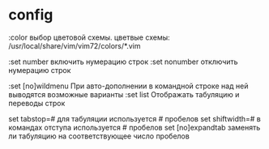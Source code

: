config
======

:color <name>             выбор цветовой схемы. цветвые схемы:
                            /usr/local/share/vim/vim72/colors/*.vim

:set number              включить нумерацию строк
:set nonumber            отключить нумерацию строк

:set [no]wildmenu          При авто-дополнении в командной строке над  ней выводятся возможные варианты
:set list                  Отображать табуляцию и переводы строк

set tabstop=#             для табуляции используется # пробелов
set shiftwidth=#          в командах отступа используется # пробелов 
set [no]expandtab         заменять ли табуляцию на соответствующее
                            число пробелов